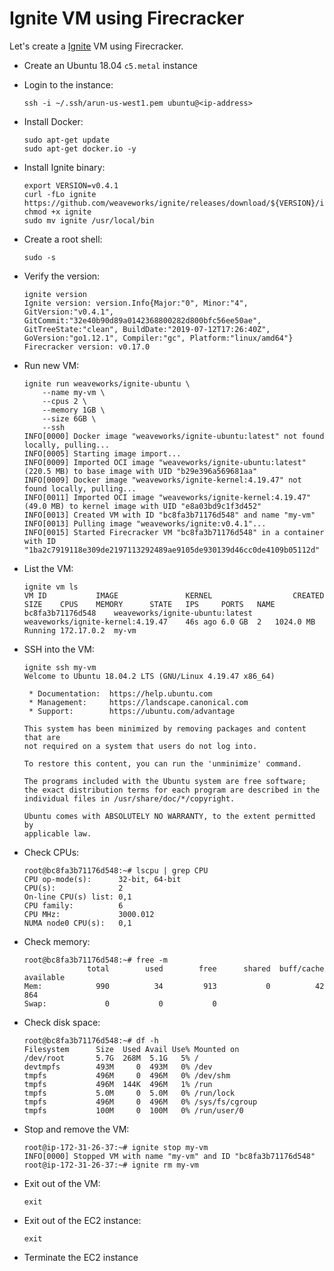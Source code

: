 # Ignite VM using Firecracker

Let's create a [Ignite](https://github.com/weaveworks/ignite) VM using Firecracker.

- Create an Ubuntu 18.04 `c5.metal` instance
- Login to the instance:

	```
	ssh -i ~/.ssh/arun-us-west1.pem ubuntu@<ip-address>
	```

- Install Docker:

	```
	sudo apt-get update
	sudo apt-get docker.io -y
	```

- Install Ignite binary:

	```
	export VERSION=v0.4.1
	curl -fLo ignite https://github.com/weaveworks/ignite/releases/download/${VERSION}/ignite
	chmod +x ignite
	sudo mv ignite /usr/local/bin
	```

- Create a root shell:

	```
	sudo -s
	```

- Verify the version:

	```
	ignite version
	Ignite version: version.Info{Major:"0", Minor:"4", GitVersion:"v0.4.1", GitCommit:"32e40b90d89a0142368800282d800bfc56ee50ae", GitTreeState:"clean", BuildDate:"2019-07-12T17:26:40Z", GoVersion:"go1.12.1", Compiler:"gc", Platform:"linux/amd64"}
	Firecracker version: v0.17.0
	```

- Run new VM:

	```
	ignite run weaveworks/ignite-ubuntu \
		--name my-vm \
		--cpus 2 \
		--memory 1GB \
		--size 6GB \
		--ssh
	INFO[0000] Docker image "weaveworks/ignite-ubuntu:latest" not found locally, pulling... 
	INFO[0005] Starting image import...                     
	INFO[0009] Imported OCI image "weaveworks/ignite-ubuntu:latest" (220.5 MB) to base image with UID "b29e396a569681aa" 
	INFO[0009] Docker image "weaveworks/ignite-kernel:4.19.47" not found locally, pulling... 
	INFO[0011] Imported OCI image "weaveworks/ignite-kernel:4.19.47" (49.0 MB) to kernel image with UID "e8a03bd9c1f3d452" 
	INFO[0013] Created VM with ID "bc8fa3b71176d548" and name "my-vm" 
	INFO[0013] Pulling image "weaveworks/ignite:v0.4.1"...  
	INFO[0015] Started Firecracker VM "bc8fa3b71176d548" in a container with ID "1ba2c7919118e309de2197113292489ae9105de930139d46cc0de4109b05112d" 
	```

- List the VM:

	```
	ignite vm ls
	VM ID			IMAGE				KERNEL					CREATED	SIZE	CPUS	MEMORY		STATE	IPS		PORTS	NAME
	bc8fa3b71176d548	weaveworks/ignite-ubuntu:latest	weaveworks/ignite-kernel:4.19.47	46s ago	6.0 GB	2	1024.0 MB	Running	172.17.0.2	my-vm
	```

- SSH into the VM:

	```
	ignite ssh my-vm
	Welcome to Ubuntu 18.04.2 LTS (GNU/Linux 4.19.47 x86_64)

	 * Documentation:  https://help.ubuntu.com
	 * Management:     https://landscape.canonical.com
	 * Support:        https://ubuntu.com/advantage

	This system has been minimized by removing packages and content that are
	not required on a system that users do not log into.

	To restore this content, you can run the 'unminimize' command.

	The programs included with the Ubuntu system are free software;
	the exact distribution terms for each program are described in the
	individual files in /usr/share/doc/*/copyright.

	Ubuntu comes with ABSOLUTELY NO WARRANTY, to the extent permitted by
	applicable law.
	```

- Check CPUs:

	```
	root@bc8fa3b71176d548:~# lscpu | grep CPU
	CPU op-mode(s):      32-bit, 64-bit
	CPU(s):              2
	On-line CPU(s) list: 0,1
	CPU family:          6
	CPU MHz:             3000.012
	NUMA node0 CPU(s):   0,1
	```

- Check memory:

	```
	root@bc8fa3b71176d548:~# free -m
	              total        used        free      shared  buff/cache   available
	Mem:            990          34         913           0          42         864
	Swap:             0           0           0
	```

- Check disk space:

	```
	root@bc8fa3b71176d548:~# df -h
	Filesystem      Size  Used Avail Use% Mounted on
	/dev/root       5.7G  268M  5.1G   5% /
	devtmpfs        493M     0  493M   0% /dev
	tmpfs           496M     0  496M   0% /dev/shm
	tmpfs           496M  144K  496M   1% /run
	tmpfs           5.0M     0  5.0M   0% /run/lock
	tmpfs           496M     0  496M   0% /sys/fs/cgroup
	tmpfs           100M     0  100M   0% /run/user/0
	```

- Stop and remove the VM:

	```
	root@ip-172-31-26-37:~# ignite stop my-vm
	INFO[0000] Stopped VM with name "my-vm" and ID "bc8fa3b71176d548" 
	root@ip-172-31-26-37:~# ignite rm my-vm
	```

- Exit out of the VM:

	```
	exit
	```

- Exit out of the EC2 instance:

	```
	exit
	```

- Terminate the EC2 instance
